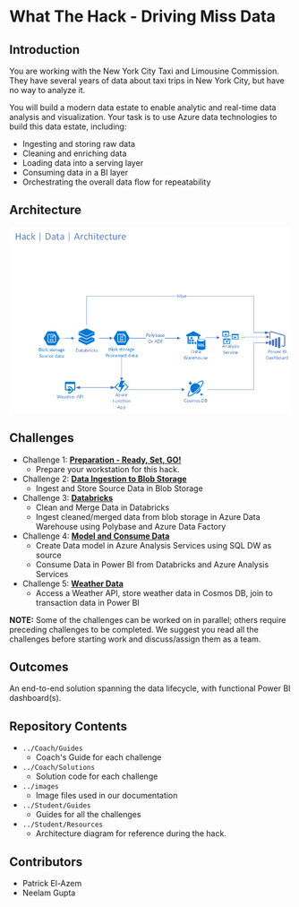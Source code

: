 # What The Hack - Driving Miss Data
## Introduction
You are working with the New York City Taxi and Limousine Commission. They have several years of data about taxi trips in New York City, but have no way to analyze it.

You will build a modern data estate to enable analytic and real-time data analysis and visualization. Your task is to use Azure data technologies to build this data estate, including:

- Ingesting and storing raw data
- Cleaning and enriching data
- Loading data into a serving layer
- Consuming data in a BI layer
- Orchestrating the overall data flow for repeatability

## Architecture
![Architecture](Student/Resources/Data_Architecture.png)

## Challenges
- Challenge 1: **[Preparation - Ready, Set, GO!](Student/Challenge01-Prep.docx)**
    - Prepare your workstation for this hack.
- Challenge 2: **[Data Ingestion to Blob Storage](Student/Challenge02-IngestPrepData.docx)**
    - Ingest and Store Source Data in Blob Storage
- Challenge 3: **[Databricks](Student/Challenge03-ETL.docx)**
    - Clean and Merge Data in Databricks
    - Ingest cleaned/merged data from blob storage in Azure Data Warehouse using Polybase and Azure Data Factory
- Challenge 4: **[Model and Consume Data](Student/Challenge04-SemanticModel+Reports.docx)**
    - Create Data model in Azure Analysis Services using SQL DW as source
    - Consume Data in Power BI from Databricks and Azure Analysis Services
- Challenge 5: **[Weather Data](Student/Challenge05-Weather.docx)**
    - Access a Weather API, store weather data in Cosmos DB, join to transaction data in Power BI

**NOTE:** Some of the challenges can be worked on in parallel; others require preceding challenges to be completed. We suggest you read all the challenges before starting work and discuss/assign them as a team.

## Outcomes
An end-to-end solution spanning the data lifecycle, with functional Power BI dashboard(s).

## Repository Contents
- `../Coach/Guides`
  - Coach's Guide for each challenge
- `../Coach/Solutions`
  - Solution code for each challenge
- `../images`
  - Image files used in our documentation
- `../Student/Guides`
  - Guides for all the challenges
- `../Student/Resources`
  - Architecture diagram for reference during the hack.

## Contributors
- Patrick El-Azem
- Neelam Gupta
